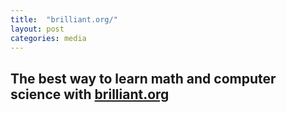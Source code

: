 ```yaml
---
title:  "brilliant.org/"
layout: post
categories: media
---
```


## The best way to learn math and computer science with [brilliant.org](https://brilliant.org/#home)

